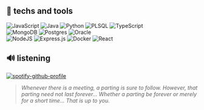 ## 🎿 techs and tools
![JavaScript](https://img.shields.io/badge/javascript-black.svg?style=flat&logo=javascript&logoColor=white) ![Java](https://img.shields.io/badge/java-black.svg?style=flat&logo=openjdk&logoColor=white) ![Python](https://img.shields.io/badge/python-black?style=flat&logo=python&logoColor=white) ![PLSQL](https://img.shields.io/badge/PLSQL-black?style=flat&logo=oracle&logoColor=white) ![TypeScript](https://img.shields.io/badge/typescript-black.svg?style=flat&logo=typescript&logoColor=white)<br>
![MongoDB](https://img.shields.io/badge/MongoDB-black.svg?style=flat&logo=mongodb&logoColor=white) ![Postgres](https://img.shields.io/badge/postgres-black.svg?style=flat&logo=postgresql&logoColor=white) ![Oracle](https://img.shields.io/badge/Oracle-black?style=flat&logo=oracle&logoColor=white)<br>
![NodeJS](https://img.shields.io/badge/Node.js-black?style=flat&logo=node.js&logoColor=white) ![Express.js](https://img.shields.io/badge/Express.js-black.svg?style=flat&logo=express&logoColor=white) ![Docker](https://img.shields.io/badge/Docker-black?style=flat&logo=docker&logoColor=white) ![React](https://img.shields.io/badge/React-black.svg?style=flat&logo=react&logoColor=white)

## 🔊 listening
[![spotify-github-profile](https://spotify-github-profile.vercel.app/api/view?uid=3125ftbt3fx2sjzhvqdmrsyissfm&cover_image=true&theme=natemoo-re&show_offline=false&background_color=121212&interchange=false&over=true)](https://github.com/kittinan/spotify-github-profile)
> *Whenever there is a meeting, a parting is sure to follow. However, that parting need not last forever... Whether a parting be forever or merely for a short time... That is up to you.*
